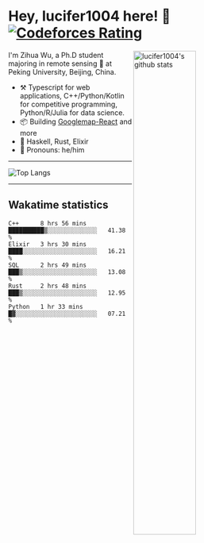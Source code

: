 # Hey, lucifer1004 here! :wave: [![Codeforces Rating](https://cfrating.ihcr.top/?user=lucifer1004&style=flat-square)](https://codeforces.com/profile/lucifer1004)

<img width="50%" align="right" alt="lucifer1004's github stats" src="https://github-readme-stats.vercel.app/api?username=lucifer1004&show_icons=true">

I'm Zihua Wu, a Ph.D student majoring in remote sensing :satellite: at Peking University, Beijing, China.

- :hammer_and_pick: Typescript for web applications, C++/Python/Kotlin for competitive programming, Python/R/Julia for data science.
- :package: Building [Googlemap-React](https://github.com/googlemap-react/googlemap-react) and more
- :seedling: Haskell, Rust, Elixir
- :man: Pronouns: he/him

---

![Top Langs](https://github-readme-stats.vercel.app/api/top-langs/?username=lucifer1004&layout=compact)

---

## Wakatime statistics

<!--START_SECTION:waka-->
```text
C++      8 hrs 56 mins   ██████████▒░░░░░░░░░░░░░░   41.38 % 
Elixir   3 hrs 30 mins   ████░░░░░░░░░░░░░░░░░░░░░   16.21 % 
SQL      2 hrs 49 mins   ███▒░░░░░░░░░░░░░░░░░░░░░   13.08 % 
Rust     2 hrs 48 mins   ███▒░░░░░░░░░░░░░░░░░░░░░   12.95 % 
Python   1 hr 33 mins    █▓░░░░░░░░░░░░░░░░░░░░░░░   07.21 % 
```
<!--END_SECTION:waka-->
